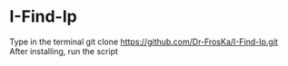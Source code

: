 # I-Find-Ip
Type in the terminal
git clone https://github.com/Dr-FrosKa/I-Find-Ip.git
After installing, run the script
